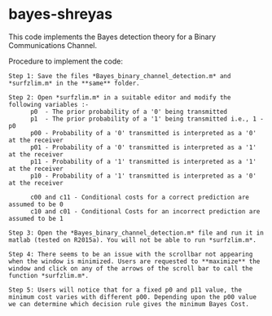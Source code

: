 # bayes-shreyas
This code implements the Bayes detection theory for a Binary Communications Channel. 

Procedure to implement the code:

	Step 1: Save the files *Bayes_binary_channel_detection.m* and *surfzlim.m* in the **same** folder.
		
	Step 2: Open *surfzlim.m* in a suitable editor and modify the following variables :-
          p0  - The prior probability of a '0' being transmitted
          p1  - The prior probability of a '1' being transmitted i.e., 1 - p0 
          p00 - Probability of a '0' transmitted is interpreted as a '0' at the receiver 
          p01 - Probability of a '0' transmitted is interpreted as a '1' at the receiver
          p11 - Probability of a '1' transmitted is interpreted as a '1' at the receiver
          p10 - Probability of a '1' transmitted is interpreted as a '0' at the receiver
          
          c00 and c11 - Conditional costs for a correct prediction are assumed to be 0
          c10 and c01 - Conditional Costs for an incorrect prediction are assumed to be 1
	
	Step 3: Open the *Bayes_binary_channel_detection.m* file and run it in matlab (tested on R2015a). You will not be able to run *surfzlim.m*.
      
	Step 4: There seems to be an issue with the scrollbar not appearing when the window is minimized. Users are requested to **maximize** the window and click on any of the arrows of the scroll bar to call the function *surfzlim.m*.
    	
	Step 5: Users will notice that for a fixed p0 and p11 value, the minimum cost varies with different p00. Depending upon the p00 value we can determine which decision rule gives the minimum Bayes Cost.
